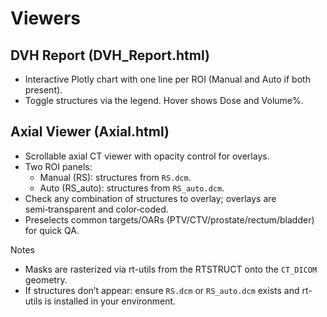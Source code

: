# Viewers

## DVH Report (DVH_Report.html)
- Interactive Plotly chart with one line per ROI (Manual and Auto if both present).
- Toggle structures via the legend. Hover shows Dose and Volume%.

## Axial Viewer (Axial.html)
- Scrollable axial CT viewer with opacity control for overlays.
- Two ROI panels:
  - Manual (RS): structures from `RS.dcm`.
  - Auto (RS_auto): structures from `RS_auto.dcm`.
- Check any combination of structures to overlay; overlays are semi‑transparent and color‑coded.
- Preselects common targets/OARs (PTV/CTV/prostate/rectum/bladder) for quick QA.

Notes
- Masks are rasterized via rt-utils from the RTSTRUCT onto the `CT_DICOM` geometry.
- If structures don’t appear: ensure `RS.dcm` or `RS_auto.dcm` exists and rt-utils is installed in your environment.

